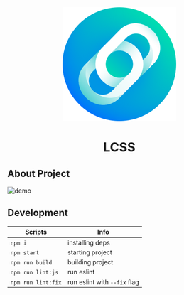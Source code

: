 <div align="center">
  <img src="./icon.png" alt="icon" height="256" width="256">
  <h1>LCSS</h1>
</div>

## About Project

![demo](demo.gif?raw=true)

## Development

| Scripts            | Info                         |
| ------------------ | ---------------------------- |
| `npm i`            | installing deps              |
| `npm start`        | starting project             |
| `npm run build`    | building project             |
| `npm run lint:js`  | run eslint                   |
| `npm run lint:fix` | run eslint with `--fix` flag |
